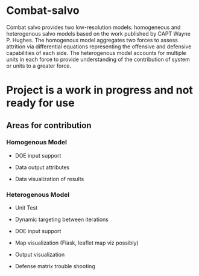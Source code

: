 # Combat-salvo

Combat salvo provides two low-resolution models: homogeneous and heterogenous salvo models based on the work published by CAPT Wayne P. Hughes. The homogenous model aggregates two forces to assess attrition via differential equations representing the offensive and defensive capabilities of each side. The heterogenous model accounts for multiple units in each force to provide understanding of the contribution of system or units to a greater force.  


# Project is a work in progress and not ready for use 

## Areas for contribution

### Homogenous Model

* DOE input support

+ Data output attributes

+ Data visualization of results 



### Heterogenous Model

* Unit Test

+ Dynamic targeting between iterations

+ DOE input support

+ Map visualization (Flask, leaflet map viz possibly) 

+ Output visualization

+ Defense matrix trouble shooting
